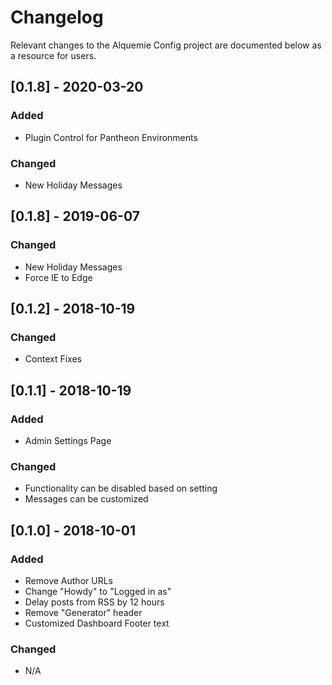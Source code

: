# Changelog

Relevant changes to the Alquemie Config project are documented below as a resource for users.

## [0.1.8] - 2020-03-20
### Added
- Plugin Control for Pantheon Environments

### Changed
- New Holiday Messages

## [0.1.8] - 2019-06-07
### Changed
- New Holiday Messages
- Force IE to Edge

## [0.1.2] - 2018-10-19
### Changed
- Context Fixes

## [0.1.1] - 2018-10-19
### Added
- Admin Settings Page

### Changed
- Functionality can be disabled based on setting
- Messages can be customized 

## [0.1.0] - 2018-10-01
### Added
- Remove Author URLs
- Change "Howdy" to "Logged in as" 
- Delay posts from RSS by 12 hours
- Remove "Generator" header
- Customized Dashboard Footer text

### Changed
- N/A
